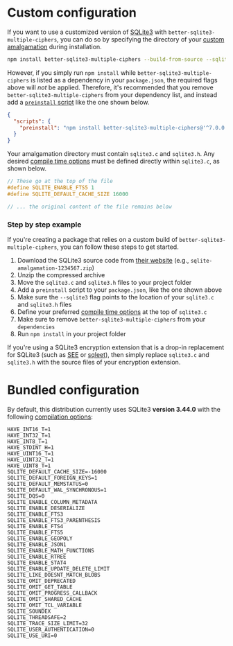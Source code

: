 # Custom configuration

If you want to use a customized version of [SQLite3](https://www.sqlite.org) with `better-sqlite3-multiple-ciphers`, you can do so by specifying the directory of your [custom amalgamation](https://www.sqlite.org/amalgamation.html) during installation.

```bash
npm install better-sqlite3-multiple-ciphers --build-from-source --sqlite3=/path/to/sqlite-amalgamation
```

However, if you simply run `npm install` while `better-sqlite3-multiple-ciphers` is listed as a dependency in your `package.json`, the required flags above will *not* be applied. Therefore, it's recommended that you remove `better-sqlite3-multiple-ciphers` from your dependency list, and instead add a [`preinstall` script](https://docs.npmjs.com/misc/scripts) like the one shown below.

```json
{
  "scripts": {
    "preinstall": "npm install better-sqlite3-multiple-ciphers@'^7.0.0' --no-save --build-from-source --sqlite3=\"$(pwd)/sqlite-amalgamation\""
  }
}
```

Your amalgamation directory must contain `sqlite3.c` and `sqlite3.h`. Any desired [compile time options](https://www.sqlite.org/compile.html) must be defined directly within `sqlite3.c`, as shown below.

```c
// These go at the top of the file
#define SQLITE_ENABLE_FTS5 1
#define SQLITE_DEFAULT_CACHE_SIZE 16000

// ... the original content of the file remains below
```

### Step by step example

If you're creating a package that relies on a custom build of `better-sqlite3-multiple-ciphers`, you can follow these steps to get started.

1. Download the SQLite3 source code from [their website](https://sqlite.com/download.html) (e.g., `sqlite-amalgamation-1234567.zip`)
2. Unzip the compressed archive
3. Move the `sqlite3.c` and `sqlite3.h` files to your project folder
4. Add a `preinstall` script to your `package.json`, like the one shown above
6. Make sure the `--sqlite3` flag points to the location of your `sqlite3.c` and `sqlite3.h` files
7. Define your preferred [compile time options](https://www.sqlite.org/compile.html) at the top of `sqlite3.c`
8. Make sure to remove `better-sqlite3-multiple-ciphers` from your `dependencies`
9. Run `npm install` in your project folder

If you're using a SQLite3 encryption extension that is a drop-in replacement for SQLite3 (such as [SEE](https://www.sqlite.org/see/doc/release/www/readme.wiki) or [sqleet](https://github.com/resilar/sqleet)), then simply replace `sqlite3.c` and `sqlite3.h` with the source files of your encryption extension.

# Bundled configuration

By default, this distribution currently uses SQLite3 **version 3.44.0** with the following [compilation options](https://www.sqlite.org/compile.html):

```
HAVE_INT16_T=1
HAVE_INT32_T=1
HAVE_INT8_T=1
HAVE_STDINT_H=1
HAVE_UINT16_T=1
HAVE_UINT32_T=1
HAVE_UINT8_T=1
SQLITE_DEFAULT_CACHE_SIZE=-16000
SQLITE_DEFAULT_FOREIGN_KEYS=1
SQLITE_DEFAULT_MEMSTATUS=0
SQLITE_DEFAULT_WAL_SYNCHRONOUS=1
SQLITE_DQS=0
SQLITE_ENABLE_COLUMN_METADATA
SQLITE_ENABLE_DESERIALIZE
SQLITE_ENABLE_FTS3
SQLITE_ENABLE_FTS3_PARENTHESIS
SQLITE_ENABLE_FTS4
SQLITE_ENABLE_FTS5
SQLITE_ENABLE_GEOPOLY
SQLITE_ENABLE_JSON1
SQLITE_ENABLE_MATH_FUNCTIONS
SQLITE_ENABLE_RTREE
SQLITE_ENABLE_STAT4
SQLITE_ENABLE_UPDATE_DELETE_LIMIT
SQLITE_LIKE_DOESNT_MATCH_BLOBS
SQLITE_OMIT_DEPRECATED
SQLITE_OMIT_GET_TABLE
SQLITE_OMIT_PROGRESS_CALLBACK
SQLITE_OMIT_SHARED_CACHE
SQLITE_OMIT_TCL_VARIABLE
SQLITE_SOUNDEX
SQLITE_THREADSAFE=2
SQLITE_TRACE_SIZE_LIMIT=32
SQLITE_USER_AUTHENTICATION=0
SQLITE_USE_URI=0
```
